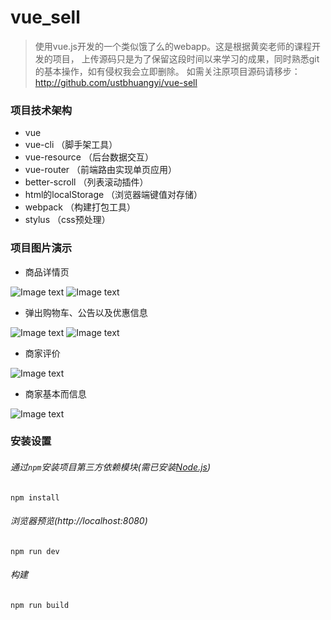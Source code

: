 # vue_sell

> 使用vue.js开发的一个类似饿了么的webapp。这是根据黄奕老师的课程开发的项目，
上传源码只是为了保留这段时间以来学习的成果，同时熟悉git的基本操作，如有侵权我会立即删除。
如需关注原项目源码请移步：http://github.com/ustbhuangyi/vue-sell

### 项目技术架构

* vue
* vue-cli               （脚手架工具）
* vue-resource          （后台数据交互）
* vue-router		    （前端路由实现单页应用）
* better-scroll		    （列表滚动插件）
* html的localStorage    （浏览器端键值对存储）
* webpack               （构建打包工具）
* stylus                （css预处理）

### 项目图片演示

* 商品详情页

![Image text](https://raw.githubusercontent.com/graphicsd/vue_sell/master/img-forder/1.png )
![Image text](https://raw.githubusercontent.com/graphicsd/vue_sell/master/img-forder/2.png )

* 弹出购物车、公告以及优惠信息

![Image text](https://raw.githubusercontent.com/graphicsd/vue_sell/master/img-forder/3.png )
![Image text](https://raw.githubusercontent.com/graphicsd/vue_sell/master/img-forder/4.png )

* 商家评价

![Image text](https://raw.githubusercontent.com/graphicsd/vue_sell/master/img-forder/5.png )

* 商家基本而信息

![Image text](https://raw.githubusercontent.com/graphicsd/vue_sell/master/img-forder/6.png )

### 安装设置

###### 通过`npm`安装项目第三方依赖模块(需已安装[Node.js](https://nodejs.org/))
``` 
npm install
``` 
###### 浏览器预览(http://localhost:8080)
``` 
npm run dev
```
###### 构建
``` 
npm run build
```

